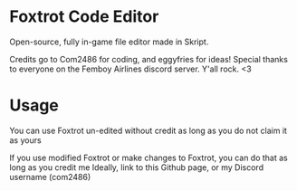 # Foxtrot Code Editor
Open-source, fully in-game file editor made in Skript.


Credits go to Com2486 for coding, and eggyfries for ideas!
Special thanks to everyone on the Femboy Airlines discord server. Y'all rock.
                                  <3




# Usage
You can use Foxtrot un-edited without credit as long as you do not claim it as yours

If you use modified Foxtrot or make changes to Foxtrot, you can do that as long as you credit me
Ideally, link to this Github page, or my Discord username (com2486)

